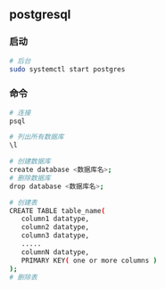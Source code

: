 ## postgresql

### 启动

```bash
# 后台
sudo systemctl start postgres
```

### 命令

```bash
# 连接
psql 

# 列出所有数据库
\l

# 创建数据库
create database <数据库名>;
# 删除数据库
drop database <数据库名>;

# 创建表
CREATE TABLE table_name(  
   column1 datatype,  
   column2 datatype,  
   column3 datatype,  
   .....  
   columnN datatype,  
   PRIMARY KEY( one or more columns )  
);
# 删除表

```

 